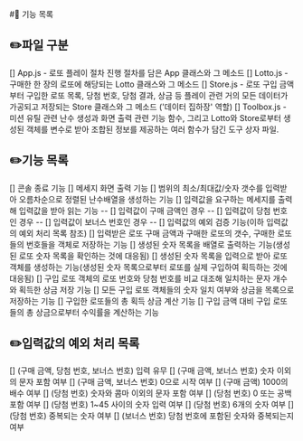 #🚀 기능 목록

## ✏️파일 구분

[] App.js - 로또 플레이 절차 진행 절차를 담은 App 클래스와 그 메소드
[] Lotto.js - 구매한 한 장의 로또에 해당되는 Lotto 클래스와 그 메소드
[] Store.js - 로또 구입 금액부터 구입한 로또 목록, 당첨 번호, 당첨 결과, 상금 등 플레이 관련 거의 모든 데이터가 가공되고 저장되는 Store 클래스와 그 메소드 ('데이터 집하장' 역할)
[] Toolbox.js - 미션 유틸 관련 난수 생성과 화면 출력 관련 기능 함수, 그리고 Lotto와 Store로부터 생성된 객체를 변수로 받아 조합된 정보를 제공하는 여러 함수가 담긴 도구 상자 파일.

## ✏️기능 목록

[] 콘솔 종료 기능
[] 메세지 화면 출력 기능
[] 범위의 최소/최대값/숫자 갯수를 입력받아 오름차순으로 정렬된 난수배열을 생성하는 기능
[] 입력값을 요구하는 메세지를 출력해 입력값을 받아 읽는 기능
-- [] 입력값이 구매 금액인 경우
-- [] 입력값이 당첨 번호인 경우
-- [] 입력값이 보너스 번호인 경우
-- [] 입력값의 예외 검증 기능(이하 입력값의 예외 처리 목록 참조)
[] 입력받은 로또 구매 금액과 구매한 로또의 갯수, 구매한 로또들의 번호들을 객체로 저장하는 기능
[] 생성된 숫자 목록을 배열로 출력하는 기능(생성된 로또 숫자 목록을 확인하는 것에 대응됨)
[] 생성된 숫자 목록을 입력으로 받아 로또 객체를 생성하는 기능(생성된 숫자 목록으로부터 로또를 실제 구입하여 획득하는 것에 대응됨)
[] 구입 로또 객체의 로또 번호와 당첨 번호를 비교 대조해 일치하는 문자 개수와 획득한 상금 저장 기능
[] 모든 구입 로또 객체들의 숫자 일치 여부와 상금을 목록으로 저장하는 기능
[] 구입한 로또들의 총 획득 상금 계산 기능
[] 구입 금액 대비 구입 로또들의 총 상금으로부터 수익률을 계산하는 기능

## ✏️입력값의 예외 처리 목록

[] (구매 금액, 당첨 번호, 보너스 번호) 입력 유무
[] (구매 금액, 보너스 번호) 숫자 이외의 문자 포함 여부
[] (구매 금액, 보너스 번호) 0으로 시작 여부
[] (구매 금액) 1000의 배수 여부
[] (당첨 번호) 숫자와 콤마 이외의 문자 포함 여부
[] (당첨 번호) 0 또는 공백 포함 여부
[] (당첨 번호) 1~45 사이의 숫자 입력 여부
[] (당첨 번호) 6개의 숫자 여부
[] (당첨 번호) 중복되는 숫자 여부
[] (보너스 번호) 당첨 번호에 포함된 숫자와 중복되는지 여부
